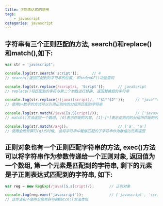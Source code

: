```yaml
---
title: 正则表达式的使用
tags: 
    - javascript
categories: javascript
---
```


## 字符串有三个正则匹配的方法, search()和replace()和match(),如下:
<!-- more -->

```javascript
var str = 'javascript';

console.log(str.search('script'));		// 4
// search()返回匹配到的字符串的位置, 和indexOF()功能雷同

console.log(str.replace(/script/i, 'Script'));		// javaScript
// replace()将匹配到的字符与第二个参数进行替换, 返回替换后的字符串

console.log(str.replace(/(java)(script)/, '"$1""$2"'));		// "java""script"
// 使用$+数字的方式可以引用正则内的分组所匹配的字符串

console.log(str.match(/java([s,S]cript)/));					// ['javascript', 'script']
// match()方法返回一个数组, [0]表示匹配的内容, [1]-[*]表示正则内的分组所匹配的内容

console.log(str.match(/a/g));						// ['a', 'a']
// 使用全局修辞符(g)的时候, 会将字符串中能够匹配的子字符串作为数组的元素返回
```

## 正则对象也有一个正则匹配字符串的方法, exec()方法可以将字符串作为参数传递给一个正则对象, 返回值为一个数组, 第一个元素是匹配到的字符串, 剩下的元素是子正则表达式匹配到的字符串, 如下:
```javascript
var reg = new RegExp(/java([S,s]cript)/);		// 正则对象

console.log(reg.exec('javascript'));			// ['javascript', 'script']
// 该方法和不使用全局修辞符的match()方法类似
```
